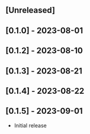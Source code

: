 ## [Unreleased]

## [0.1.0] - 2023-08-01
## [0.1.2] - 2023-08-10
## [0.1.3] - 2023-08-21
## [0.1.4] - 2023-08-22
## [0.1.5] - 2023-09-01
- Initial release
